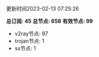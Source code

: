 更新时间2023-02-13 07:25:26

**总订阅: 45**
**总节点: 658**
**有效节点: 99**
- v2ray节点: 97
- trojan节点: 1
- ss节点: 1
